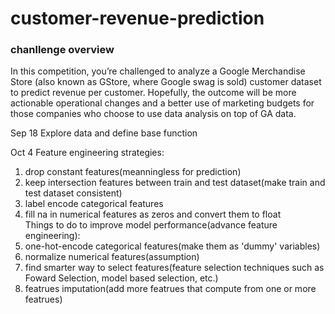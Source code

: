 # customer-revenue-prediction

### chanllenge overview
In this competition, you’re challenged to analyze a Google Merchandise Store (also known as GStore, where Google swag is sold) customer dataset to predict revenue per customer. Hopefully, the outcome will be more actionable operational changes and a better use of marketing budgets for those companies who choose to use data analysis on top of GA data.

Sep 18
Explore data and define base function

Oct 4
Feature engineering strategies:    
  1. drop constant features(meanningless for prediction)    
  2. keep intersection features between train and test dataset(make train and test dataset consistent)    
  3. label encode categorical features    
  4. fill na in numerical features as zeros and convert them to float    
Things to do to improve model performance(advance feature engineering):       
  1. one-hot-encode categorical features(make them as 'dummy' variables)    
  2. normalize numerical features(assumption)    
  3. find smarter way to select features(feature selection techniques such as Foward Selection, model based selection, etc.)  
  4. featrues imputation(add more featrues that compute from one or more featrues)

